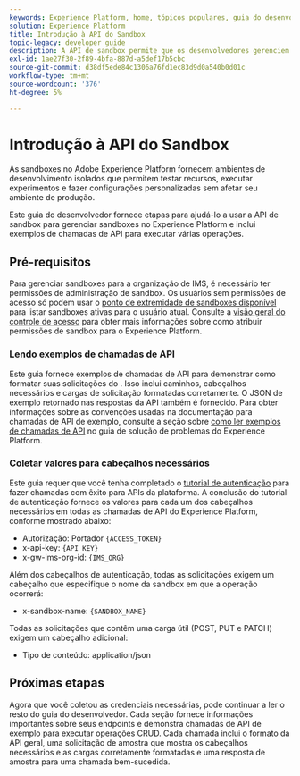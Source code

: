 ```yaml
---
keywords: Experience Platform, home, tópicos populares, guia do desenvolvedor do sandbox
solution: Experience Platform
title: Introdução à API do Sandbox
topic-legacy: developer guide
description: A API de sandbox permite que os desenvolvedores gerenciem programaticamente as sandboxes no Adobe Experience Platform. Siga este manual para saber como executar operações importantes usando a API.
exl-id: 1ae27f30-2f89-4bfa-887d-a5def17b5cbc
source-git-commit: d38df5ede84c1306a76fd1ec83d9d0a540b0d01c
workflow-type: tm+mt
source-wordcount: '376'
ht-degree: 5%

---
```


# Introdução à API do Sandbox

As sandboxes no Adobe Experience Platform fornecem ambientes de desenvolvimento isolados que permitem testar recursos, executar experimentos e fazer configurações personalizadas sem afetar seu ambiente de produção.

Este guia do desenvolvedor fornece etapas para ajudá-lo a usar a API de sandbox para gerenciar sandboxes no Experience Platform e inclui exemplos de chamadas de API para executar várias operações.

## Pré-requisitos

Para gerenciar sandboxes para a organização de IMS, é necessário ter permissões de administração de sandbox. Os usuários sem permissões de acesso só podem usar o [ponto de extremidade de sandboxes disponível](./available.md) para listar sandboxes ativas para o usuário atual. Consulte a [visão geral do controle de acesso](../../access-control/home.md) para obter mais informações sobre como atribuir permissões de sandbox para o Experience Platform.

### Lendo exemplos de chamadas de API

Este guia fornece exemplos de chamadas de API para demonstrar como formatar suas solicitações do . Isso inclui caminhos, cabeçalhos necessários e cargas de solicitação formatadas corretamente. O JSON de exemplo retornado nas respostas da API também é fornecido. Para obter informações sobre as convenções usadas na documentação para chamadas de API de exemplo, consulte a seção sobre [como ler exemplos de chamadas de API](../../landing/troubleshooting.md#how-do-i-format-an-api-request) no guia de solução de problemas do Experience Platform.

### Coletar valores para cabeçalhos necessários

Este guia requer que você tenha completado o [tutorial de autenticação](https://www.adobe.com/go/platform-api-authentication-en) para fazer chamadas com êxito para APIs da plataforma. A conclusão do tutorial de autenticação fornece os valores para cada um dos cabeçalhos necessários em todas as chamadas de API do Experience Platform, conforme mostrado abaixo:

* Autorização: Portador `{ACCESS_TOKEN}`
* x-api-key: `{API_KEY}`
* x-gw-ims-org-id: `{IMS_ORG}`

Além dos cabeçalhos de autenticação, todas as solicitações exigem um cabeçalho que especifique o nome da sandbox em que a operação ocorrerá:

* x-sandbox-name: `{SANDBOX_NAME}`

Todas as solicitações que contêm uma carga útil (POST, PUT e PATCH) exigem um cabeçalho adicional:

* Tipo de conteúdo: application/json

## Próximas etapas

Agora que você coletou as credenciais necessárias, pode continuar a ler o resto do guia do desenvolvedor. Cada seção fornece informações importantes sobre seus endpoints e demonstra chamadas de API de exemplo para executar operações CRUD. Cada chamada inclui o formato da API geral, uma solicitação de amostra que mostra os cabeçalhos necessários e as cargas corretamente formatadas e uma resposta de amostra para uma chamada bem-sucedida.
